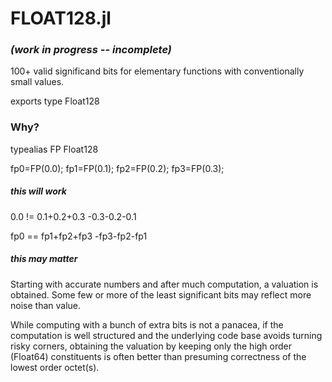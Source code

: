 # FLOAT128.jl  
### *(work in progress -- incomplete)*
100+ valid significand bits for elementary functions with conventionally small values.

exports type Float128

### Why?

typealias FP Float128

fp0=FP(0.0); fp1=FP(0.1); fp2=FP(0.2); fp3=FP(0.3);

##### this will work 

0.0  != 0.1+0.2+0.3 -0.3-0.2-0.1

fp0  == fp1+fp2+fp3 -fp3-fp2-fp1

##### this may matter

Starting with accurate numbers and after much computation, a valuation is obtained.
Some few or more of the least significant bits may reflect more noise than value.

While computing with a bunch of extra bits is not a panacea, if the computation
is well structured and the underlying code base avoids turning risky corners,
obtaining the valuation by keeping only the high order (Float64) constituents
is often better than presuming correctness of the lowest order octet(s).

